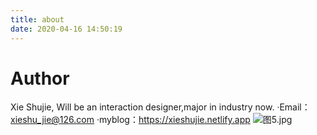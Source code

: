 ```yaml
---
title: about
date: 2020-04-16 14:50:19
---
```

# Author
Xie Shujie,
Will be an interaction designer,major in industry now.
·Email：<xieshu_jie@126.com>
·myblog：<https://xieshujie.netlify.app>
![图5.jpg](https://i.loli.net/2020/05/06/U1cKyHWsE7TSNoF.jpg)